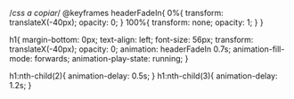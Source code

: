 /*css a copiar*/
@keyframes headerFadeIn{
    0%{
        transform: translateX(-40px);
        opacity: 0;
    }
    100%{
        transform: none;
        opacity: 1;
    }
}

h1{
    margin-bottom: 0px;
    text-align: left;
    font-size: 56px;
    transform: translateX(-40px);
    opacity: 0;
    animation: headerFadeIn 0.7s;
    animation-fill-mode: forwards;
    animation-play-state: running;
}

h1:nth-child(2){
    animation-delay: 0.5s;
}
h1:nth-child(3){
    animation-delay: 1.2s;
}